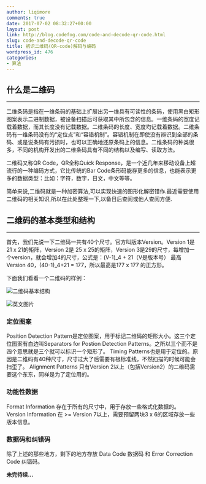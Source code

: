 ```yaml
---
author: liqimore
comments: true
date: 2017-07-02 08:32:27+00:00
layout: post
link: http://blog.codefog.com/code-and-decode-qr-code.html
slug: code-and-decode-qr-code
title: 初识二维码(QR-code)解码与编码
wordpress_id: 476
categories:
- 算法
---
```


## 什么是二维码





* * *



二维条码是指在一维条码的基础上扩展出另一维具有可读性的条码，使用黑白矩形图案表示二进制数据，被设备扫描后可获取其中所包含的信息。一维条码的宽度记载着数据，而其长度没有记载数据。二维条码的长度、宽度均记载着数据。二维条码有一维条码没有的“定位点”和“容错机制”。容错机制在即使没有辨识到全部的条码、或是说条码有污损时，也可以正确地还原条码上的信息。二维条码的种类很多，不同的机构开发出的二维条码具有不同的结构以及编写、读取方法。

二维码又称QR Code，QR全称Quick Response，是一个近几年来移动设备上超流行的一种编码方式，它比传统的Bar Code条形码能存更多的信息，也能表示更多的数据类型：比如：字符，数字，日文，中文等等。

简单来说,二维码就是一种加密算法,可以实现快速的图形化解密错作.最近需要使用二维码的相关知识,所以在此处整理一下,以备日后查阅或他人查阅方便.



## 二维码的基本类型和结构





* * *



首先，我们先说一下二维码一共有40个尺寸。官方叫版本Version。Version 1是21 x 21的矩阵，Version 2是 25 x 25的矩阵，Version 3是29的尺寸，每增加一个version，就会增加4的尺寸，公式是：(V-1)_4 + 21（V是版本号） 最高Version 40，(40-1)_4+21 = 177，所以最高是177 x 177 的正方形。

下面我们看看一个二维码的样例：

![二维码基本结构](https://static.codefog.com/qiniu/old/2017/07/jiegou.png)

![英文图片](https://static.codefog.com/qiniu/old/2017/07/jiegou-eng.jpg)



### 定位图案



Position Detection Pattern是定位图案，用于标记二维码的矩形大小。这三个定位图案有白边叫Separators for Postion Detection Patterns。之所以三个而不是四个意思就是三个就可以标识一个矩形了。
Timing Patterns也是用于定位的。原因是二维码有40种尺寸，尺寸过大了后需要有根标准线，不然扫描的时候可能会扫歪了。
Alignment Patterns 只有Version 2以上（包括Version2）的二维码需要这个东东，同样是为了定位用的。



### 功能性数据



Format Information 存在于所有的尺寸中，用于存放一些格式化数据的。
Version Information 在 >= Version 7以上，需要预留两块3 x 6的区域存放一些版本信息。



### 数据码和纠错码



除了上述的那些地方，剩下的地方存放 Data Code 数据码 和 Error Correction Code 纠错码。

**未完待续...**
